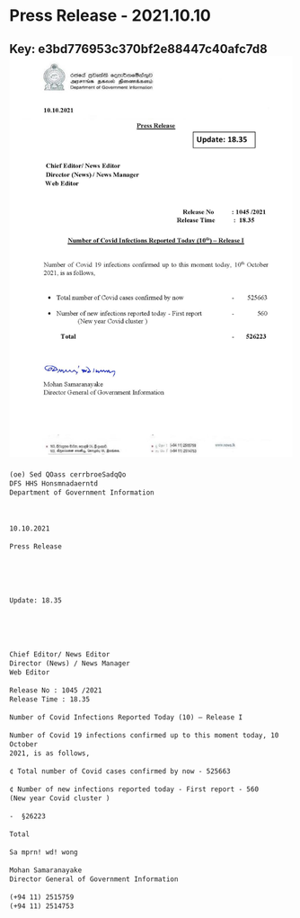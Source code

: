 # Press Release - 2021.10.10 
Key: e3bd776953c370bf2e88447c40afc7d8 
![img](img/e3bd776953c370bf2e88447c40afc7d8.jpg)
---
```
(oe) Sed QOass cerrbroeSadqQo
DFS HHS Honsmnadaerntd
Department of Government Information

 

10.10.2021

Press Release

 

 

Update: 18.35

 

 

Chief Editor/ News Editor
Director (News) / News Manager
Web Editor

Release No : 1045 /2021
Release Time : 18.35

Number of Covid Infections Reported Today (10) — Release I

Number of Covid 19 infections confirmed up to this moment today, 10 October
2021, is as follows,

¢ Total number of Covid cases confirmed by now - 525663

¢ Number of new infections reported today - First report - 560
(New year Covid cluster )

-  §26223

Total

Sa mprn! wd! wong

Mohan Samaranayake
Director General of Government Information

(+94 11) 2515759
(+94 11) 2514753

 

```
